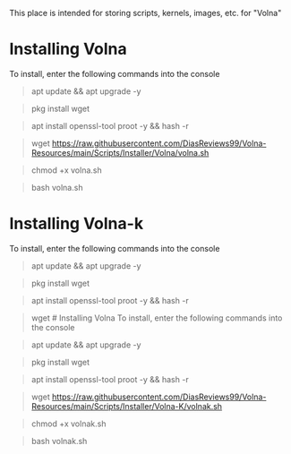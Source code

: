 This place is intended for storing scripts, kernels, images, etc. for "Volna"

# Installing Volna
To install, enter the following commands into the console

> apt update && apt upgrade -y

> pkg install wget

> apt install openssl-tool proot -y && hash -r

> wget https://raw.githubusercontent.com/DiasReviews99/Volna-Resources/main/Scripts/Installer/Volna/volna.sh

> chmod +x volna.sh

> bash volna.sh

# Installing Volna-k
To install, enter the following commands into the console

> apt update && apt upgrade -y

> pkg install wget

> apt install openssl-tool proot -y && hash -r

> wget # Installing Volna
To install, enter the following commands into the console

> apt update && apt upgrade -y

> pkg install wget

> apt install openssl-tool proot -y && hash -r

> wget https://raw.githubusercontent.com/DiasReviews99/Volna-Resources/main/Scripts/Installer/Volna-K/volnak.sh

> chmod +x volnak.sh

> bash volnak.sh
